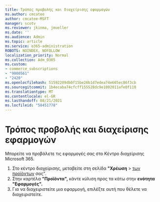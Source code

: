 ```yaml
---
title: Τρόπος προβολής και διαχείρισης εφαρμογών
ms.author: cmcatee
author: cmcatee-MSFT
manager: scotv
ms.reviewer: jkinma, jmueller
ms.date: ''
ms.audience: Admin
ms.topic: article
ms.service: o365-administration
ROBOTS: NOINDEX, NOFOLLOW
localization_priority: Normal
ms.collection: Adm_O365
ms.custom:
- commerce_subscriptions
- "9000561"
- "2420"
ms.openlocfilehash: 51592209db0f15be26b1d7edea74e665ec86f3cb
ms.sourcegitcommit: 1b4ecaba74cfcff155528dc9e1002011afe0f110
ms.translationtype: MT
ms.contentlocale: el-GR
ms.lasthandoff: 08/21/2021
ms.locfileid: "58451778"
---
```

# <a name="how-to-view-and-manage-apps"></a>Τρόπος προβολής και διαχείρισης εφαρμογών

Μπορείτε να προβάλετε τις εφαρμογές σας στο Κέντρο διαχείρισης Microsoft 365.

1. Στο κέντρο διαχείρισης, μεταβείτε στη σελίδα **"Χρέωση**  >  [των προϊόντων](https://go.microsoft.com/fwlink/p/?linkid=842054) σας".
2. Στην καρτέλα **"Προϊόντα",** κάντε κύλιση προς τα κάτω στην **ενότητα "Εφαρμογές".**
3. Για να διαχειριστείτε μια εφαρμογή, επιλέξτε αυτή που θέλετε να διαχειριστείτε.